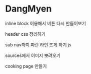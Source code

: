 # DangMyen

inline block 이용해서 버튼 다시 만들어보기

header css 정리하기

sub nav까지 파란 라인 뜨게 하기 js

sources에서 이미지 뽀려오기

cooking page 만들기
